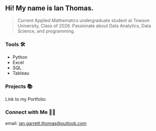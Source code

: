 ## Hi! My name is Ian Thomas. 
> Current Applied Mathematics undergraduate student at Towson University, Class of 2026.
> Passionate about Data Analytics, Data Science, and programming.

### Tools 🛠️
- Python
- Excel
- SQL
- Tableau

### Projects 📚
Link to my Portfolio: 

### Connect with Me 👋🏻
email: ian.garrett.thomas@outlook.com
